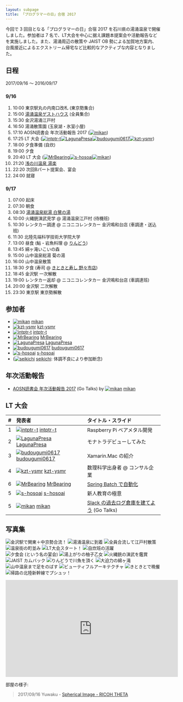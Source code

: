 ```yaml
---
layout: subpage
title: 「プログラマーの日」合宿 2017
---
```


今回で 3 回目となる「プログラマーの日」合宿 2017 を石川県の湯涌温泉で開催しました。参加者は 7 名で、LT大会を中心に据え課題本提案会や活動報告などを実施しました。また、湯涌周辺の散策や JAIST OB 勢による加賀地方案内、台風接近によるエクストリーム帰宅など比較的なアクティブな内容となりました。

## 日程

2017/09/16 〜 2016/09/17

### 9/16

1. 10:00 東京駅丸の内南口改札 (東京勢集合)
2. 15:00 [湯涌温泉ゲストハウス](http://yuwaku-guesthouse.com/) (全員集合)
3. 15:30 金沢湯涌江戸村
4. 16:50 湯涌散策園 (玉泉湖・氷室小屋)
5. 17:10 AOSN読書会 年次活動報告 2017 ([![](/images/users/mikan_16.png "mikan")](https://github.com/mikan))
6. 17:25 LT 大会 ([![](/images/users/intptr-t_16.png "intptr-t")](https://github.com/intptr-t)[![](/images/users/LagunaPresa_16.png "LagunaPresa")](https://github.com/LagunaPresa)[![](/images/users/budougumi0617_16.png "budougumi0617")](https://github.com/budougumi0617)[![](/images/users/kzt-ysmr_16.png "kzt-ysmr")](https://github.com/kzt-ysmr))
7. 18:00 夕食準備 (自炊)
8. 19:00 夕食
9. 20:40 LT 大会 ([![](/images/users/MrBearing_16.png "MrBearing")](https://github.com/MrBearing)[![](/images/users/s-hosoai_16.png "s-hosoai")](https://github.com/s-hosoai)[![](/images/users/mikan_16.png "mikan")](https://github.com/mikan))
10. 21:20 [浅の川温泉 湯楽](http://www.yuraku-onsen.jp/)
11. 22:20 次回Bパート提案会、宴会
12. 24:00 就寝

### 9/17

1. 07:00 起床
2. 07:30 朝食
3. 08:30 [湯涌温泉総湯 白鷺の湯](http://yuwaku.gr.jp/yu/)
4. 10:00 火縄銃演武見学 @ 湯涌温泉江戸村 (待機班)
4. 10:30 レンタカー調達 @ ニコニコレンタカー 金沢鳴和台店 (車調達・送込班)
5. 11:30 北陸先端科学技術大学院大学
6. 13:00 昼食 (鮎・岩魚料理 @ [りんどう](http://nttbj.itp.ne.jp/0762723161/))
7. 13:45 綿ヶ滝いこいの森
8. 15:00 山中温泉総湯 菊の湯
10. 16:00 山中温泉散策
11. 18:30 夕食 (寿司 @ [きときと寿し 野々市店](http://kitokito.jp/))
12. 18:45 金沢駅 一次解散
13. 19:00 レンタカー返却 @ ニコニコレンタカー 金沢鳴和台店 (車調達班)
14. 20:00 金沢駅 二次解散
15. 23:30 東京駅 東京勢解散


## 参加者

* [![](/images/users/mikan_16.png "mikan")](https://github.com/mikan) [mikan](https://github.com/mikan)
* [![](/images/users/kzt-ysmr_16.png "kzt-ysmr")](https://github.com/kzt-ysmr) [kzt-ysmr](https://github.com/kzt-ysmr)
* [![](/images/users/intptr-t_16.png "intptr-t")](https://github.com/intptr-t) [intptr-t](https://github.com/intptr-t)
* [![](/images/users/MrBearing_16.png "MrBearing")](https://github.com/MrBearing) [MrBearing](https://github.com/MrBearing)
* [![](/images/users/LagunaPresa_16.png "LagunaPresa")](https://github.com/LagunaPresa)  [LagunaPresa](https://github.com/LagunaPresa)
* [![](/images/users/budougumi0617_16.png "budougumi0617")](https://github.com/budougumi0617) [budougumi0617](https://github.com/budougumi0617)
* [![](/images/users/s-hosoai_16.png "s-hosoai")](https://github.com/s-hosoai) [s-hosoai](https://github.com/s-hosoai)
* ([![](/images/users/seikichi_16.png "seikichi")](https://github.com/seikichi) [seikichi](https://github.com/seikichi): 体調不良により参加断念)

## 年次活動報告

* [AOSN読書会 年次活動報告 2017](https://go-talks.appspot.com/github.com/mikan/talks/aosn-report-2017.slide) (Go Talks) by [![](/images/users/mikan_16.png "mikan")](https://github.com/mikan) [mikan](https://github.com/mikan)

## LT 大会

| # | 発表者                                                                                | タイトル・スライド |
|:--|:--------------------------------------------------------------------------------------|:--------------------|
| 1 | [![](/images/users/intptr-t_16.png "intptr-t")](https://github.com/intptr-t) [intptr-t](https://github.com/intptr-t) | Raspberry Pi ベアメタル開発 |
| 2 | [![](/images/users/LagunaPresa_16.png "LagunaPresa")](https://github.com/LagunaPresa)  [LagunaPresa](https://github.com/LagunaPresa) | モナトラデビューしてみた |
| 3 | [![](/images/users/budougumi0617_16.png "budougumi0617")](https://github.com/budougumi0617)  [budougumi0617](https://github.com/budougumi0617) | Xamarin.Mac の紹介 |
| 4 | [![](/images/users/kzt-ysmr_16.png "kzt-ysmr")](https://github.com/kzt-ysmr) [kzt-ysmr](https://github.com/kzt-ysmr) | 数理科学出身者 @ コンサル企業 |
| 6 | [![](/images/users/MrBearing_16.png "MrBearing")](https://github.com/MrBearing) [MrBearing](https://github.com/MrBearing) | [Spring Batch で自動化](https://hackmd.io/p/BJNJusitW#/) |
| 5 | [![](/images/users/s-hosoai_16.png "s-hosoai")](https://github.com/s-hosoai) [s-hosoai](https://github.com/s-hosoai) | 新人教育の極意 |
| 5 | [![](/images/users/mikan_16.png "mikan")](https://github.com/mikan) [mikan](https://github.com/mikan) | [Slack の過去ログ倉庫を建てよう](https://go-talks.appspot.com/github.com/mikan/talks/aosn-lt-2017.slide) (Go Talks) |

## 写真集

![](/photo/20170916-01.jpg "金沢駅で関東＋中京勢合流！")
![](/photo/20170916-02.jpg "湯涌温泉に到着")
![](/photo/20170916-03.jpg "全員合流して江戸村散策")
![](/photo/20170916-04.jpg "温泉街の町並み")
![](/photo/20170916-05.jpg "LT大会スタート！")
![](/photo/20170916-06.jpg "自炊班の活躍")
![](/photo/20170916-07.jpg "夕食会 (という名の宴会)")
![](/photo/20170917-01.jpg "湯上がりの柚子乙女")
![](/photo/20170917-02.jpg "火縄銃の演武を鑑賞")
![](/photo/20170917-03.jpg "JAIST カムバック")
![](/photo/20170917-04.jpg "りんどうで川魚を頂く")
![](/photo/20170917-05.jpg "大迫力の綿ヶ滝")
![](/photo/20170917-06.jpg "山中温泉まで足をのばす")
![](/photo/20170917-07.jpg "ビューティフルアーキテクチャ")
![](/photo/20170917-08.jpg "きときとで晩餐")
![](/photo/20170917-09.jpg "帰路の北陸新幹線でプシュッ！")

<iframe width="560" height="315" src="https://www.youtube.com/embed/2l8nhZbFL2Q?rel=0" frameborder="0" allowfullscreen></iframe>

部屋の様子:

<blockquote data-width="500" data-height="375" class="ricoh-theta-spherical-image" >2017/09/16 Yuwaku - <a href="https://theta360.com/s/gugh2WPSYAggI6Uhxu2vfX7ES" target="_blank">Spherical Image - RICOH THETA</a></blockquote>
<script async src="https://theta360.com/widgets.js" charset="utf-8"></script>
